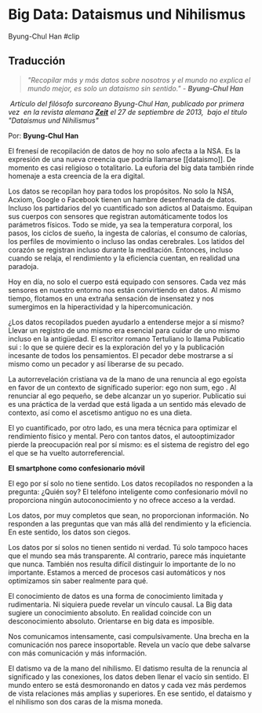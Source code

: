 # Big Data: Dataismus und Nihilismus
Byung-Chul Han
#clip 

## Traducción

>_"Recopilar más y más datos sobre nosotros y el mundo no explica el mundo mejor, es solo un dataismo sin sentido." -_ **_Byung-Chul Han_**

 _Artículo del filósofo surcoreano_ _Byung-Chul Han, publicado por primera vez  en la revista alemana **[Zeit](https://www.zeit.de/digital/internet/2013-09/big-data-han-dataismus)** el 27 de septiembre de 2013,  bajo el titulo "Dataismus und Nihilismus"_ 

Por: **Byung-Chul Han**

El frenesí de recopilación de datos de hoy no solo afecta a la NSA. Es la expresión de una nueva creencia que podría llamarse [[dataismo]]. De momento es casi religioso o totalitario. La euforia del big data también rinde homenaje a esta creencia de la era digital.  

Los datos se recopilan hoy para todos los propósitos. No solo la NSA, Acxiom, Google o Facebook tienen un hambre desenfrenada de datos. Incluso los partidarios del yo cuantificado son adictos al Dataismo. Equipan sus cuerpos con sensores que registran automáticamente todos los parámetros físicos. Todo se mide, ya sea la temperatura corporal, los pasos, los ciclos de sueño, la ingesta de calorías, el consumo de calorías, los perfiles de movimiento o incluso las ondas cerebrales. Los latidos del corazón se registran incluso durante la meditación. Entonces, incluso cuando se relaja, el rendimiento y la eficiencia cuentan, en realidad una paradoja.

Hoy en día, no solo el cuerpo está equipado con sensores. Cada vez más sensores en nuestro entorno nos están convirtiendo en datos. Al mismo tiempo, flotamos en una extraña sensación de insensatez y nos sumergimos en la hiperactividad y la hipercomunicación. 

¿Los datos recopilados pueden ayudarlo a entenderse mejor a sí mismo? Llevar un registro de uno mismo era esencial para cuidar de uno mismo incluso en la antigüedad. El escritor romano Tertuliano lo llama Publicatio sui : lo que se quiere decir es la exploración del yo y la publicación incesante de todos los pensamientos. El pecador debe mostrarse a sí mismo como un pecador y así liberarse de su pecado.

La autorrevelación cristiana va de la mano de una renuncia al ego egoísta en favor de un contexto de significado superior: ego non sum, ego . Al renunciar al ego pequeño, se debe alcanzar un yo superior. Publicatio sui es una práctica de la verdad que está ligada a un sentido más elevado de contexto, así como el ascetismo antiguo no es una dieta.

El yo cuantificado, por otro lado, es una mera técnica para optimizar el rendimiento físico y mental. Pero con tantos datos, el autooptimizador pierde la preocupación real por sí mismo: es el sistema de registro del ego el que se ha vuelto autorreferencial.

**El smartphone como confesionario móvil**

El ego por sí solo no tiene sentido. Los datos recopilados no responden a la pregunta: ¿Quién soy? El teléfono inteligente como confesionario móvil no proporciona ningún autoconocimiento y no ofrece acceso a la verdad.

Los datos, por muy completos que sean, no proporcionan información. No responden a las preguntas que van más allá del rendimiento y la eficiencia. En este sentido, los datos son ciegos.

Los datos por sí solos no tienen sentido ni verdad. Tú solo tampoco haces que el mundo sea más transparente. Al contrario, parece más inquietante que nunca. También nos resulta difícil distinguir lo importante de lo no importante. Estamos a merced de procesos casi automáticos y nos optimizamos sin saber realmente para qué.

El conocimiento de datos es una forma de conocimiento limitada y rudimentaria. Ni siquiera puede revelar un vínculo causal. La Big data sugiere un conocimiento absoluto. En realidad coincide con un desconocimiento absoluto. Orientarse en big data es imposible.

Nos comunicamos intensamente, casi compulsivamente. Una brecha en la comunicación nos parece insoportable. Revela un vacío que debe salvarse con más comunicación y más información.

El datismo va de la mano del nihilismo. El datismo resulta de la renuncia al significado y las conexiones, los datos deben llenar el vacío sin sentido. El mundo entero se está desmoronando en datos y cada vez más perdemos de vista relaciones más amplias y superiores. En ese sentido, el dataismo y el nihilismo son dos caras de la misma moneda.

